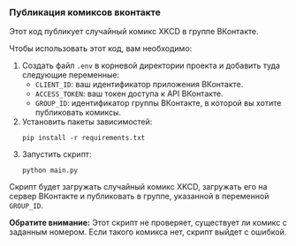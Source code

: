 ### Публикация комиксов вконтакте

Этот код публикует случайный комикс XKCD в группе ВКонтакте.

Чтобы использовать этот код, вам необходимо:

1. Создать файл `.env` в корневой директории проекта и добавить туда следующие переменные:
    * `CLIENT_ID`: ваш идентификатор приложения ВКонтакте.
    * `ACCESS_TOKEN`: ваш токен доступа к API ВКонтакте.
    * `GROUP_ID`: идентификатор группы ВКонтакте, в которой вы хотите публиковать комиксы.
2. Установить пакеты зависимостей:
    ```
    pip install -r requirements.txt
    ```
3. Запустить скрипт:
    ```
    python main.py
    ```

Скрипт будет загружать случайный комикс XKCD, загружать его на сервер ВКонтакте и публиковать в группе, указанной в переменной `GROUP_ID`.

**Обратите внимание:** Этот скрипт не проверяет, существует ли комикс с заданным номером. Если такого комикса нет, скрипт выйдет с ошибкой.